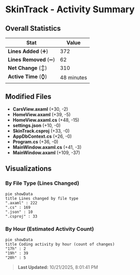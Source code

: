 # SkinTrack - Activity Summary 

## Overall Statistics

| Stat                   | Value                                                             |
| ---------------------- | ----------------------------------------------------------------- |
| **Lines Added** (➕)   | 372                                          |
| **Lines Removed** (➖) | 62                                        |
| **Net Change** (↕)    | 310                |
| **Active Time** (⌚)   | 48 minutes |


## Modified Files
- **CarsView.axaml** (+30, -2)
- **HomeView.axaml** (+39, -5)
- **HomeView.axaml.cs** (+48, -15)
- **settings.json** (+10, -0)
- **SkinTrack.csproj** (+33, -0)
- **AppDbContext.cs** (+26, -0)
- **Program.cs** (+36, -0)
- **MainWindow.axaml.cs** (+41, -3)
- **MainWindow.axaml** (+109, -37)

## Visualizations

### By File Type (Lines Changed)

```mermaid
pie showData
title Lines changed by file type
".axaml" : 222
".cs" : 169
".json" : 10
".csproj" : 33
```

### By Hour (Estimated Activity Count)

```mermaid
pie showData
title Coding activity by hour (count of changes)
"17h" : 2
"19h" : 39
"20h" : 5
```


> **Last Updated:** 10/21/2025, 8:01:41 PM